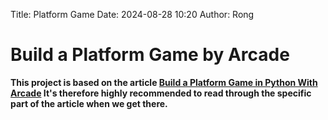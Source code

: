 Title: Platform Game 
Date: 2024-08-28 10:20
Author: Rong


# Build a Platform Game by Arcade
**This project is based on the article [Build a Platform Game in Python With
Arcade](https://realpython.com/platformer-python-arcade/) It's therefore highly
recommended to read through the specific part of the article when we get there.**

##

